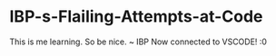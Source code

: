 # IBP-s-Flailing-Attempts-at-Code
This is me learning. 
So be nice. 
~ IBP
Now connected to VSCODE! :0
